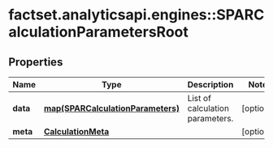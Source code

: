 # factset.analyticsapi.engines::SPARCalculationParametersRoot

## Properties
Name | Type | Description | Notes
------------ | ------------- | ------------- | -------------
**data** | [**map(SPARCalculationParameters)**](SPARCalculationParameters.md) | List of calculation parameters. | [optional] 
**meta** | [**CalculationMeta**](CalculationMeta.md) |  | [optional] 



